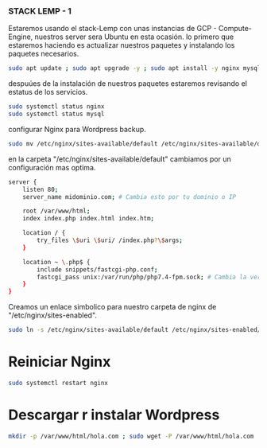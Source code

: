 ### STACK LEMP  - 1

Estaremos usando el stack-Lemp con unas instancias de GCP - Compute-Engine, nuestros server sera Ubuntu en esta ocasión.
lo primero que estaremos haciendo es actualizar nuestros paquetes y instalando los paquetes necesarios.
```Bash
sudo apt update ; sudo apt upgrade -y ; sudo apt install -y nginx mysql-server php-fpm php-mysql
```
despuúes de la instalación de nuestros paquetes estaremos revisando el estatus de los servicios.
```Bash
sudo systemctl status nginx 
sudo systemctl status mysql
```
configurar Nginx para Wordpress backup.
```Bash
sudo mv /etc/nginx/sites-available/default /etc/nginx/sites-available/default.backup
```
en la carpeta "/etc/nginx/sites-available/default" cambiamos por un configuración mas optima.
```Bash
server {
    listen 80;
    server_name midominio.com; # Cambia esto por tu dominio o IP

    root /var/www/html;
    index index.php index.html index.htm;

    location / {
        try_files \$uri \$uri/ /index.php?\$args;
    }

    location ~ \.php$ {
        include snippets/fastcgi-php.conf;
        fastcgi_pass unix:/var/run/php/php7.4-fpm.sock; # Cambia la versión de PHP si es necesario
    }
}
```
Creamos un enlace simbolico para nuestro carpeta de nginx de "/etc/nginx/sites-enabled".
```Bash
sudo ln -s /etc/nginx/sites-available/default /etc/nginx/sites-enabled/
```
# Reiniciar Nginx
```Bash
sudo systemctl restart nginx 
```
# Descargar r instalar Wordpress
```Bash
mkdir -p /var/www/html/hola.com ; sudo wget -P /var/www/html/hola.com  https://wordpress.org/latest.tar.gz ||  tar -xzvf latest.tar.gz -C /var/www/html/hola.com/
```

